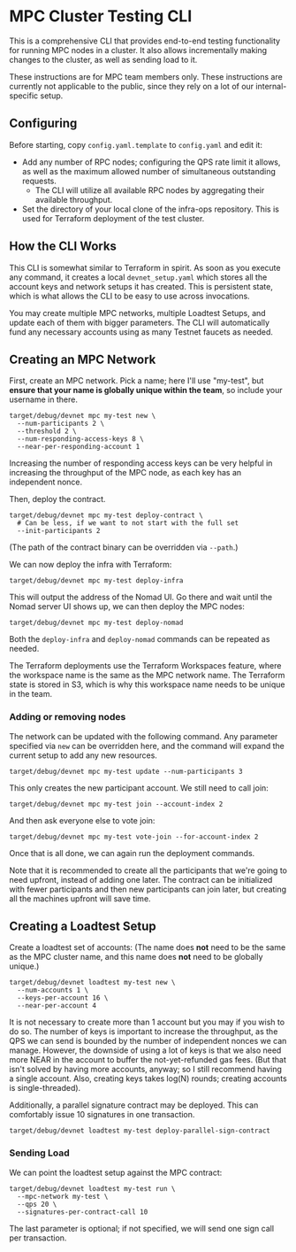 # MPC Cluster Testing CLI

This is a comprehensive CLI that provides end-to-end testing 
functionality for running MPC nodes in a cluster. It also allows
incrementally making changes to the cluster, as well as sending
load to it.

These instructions are for MPC team members only. These instructions 
are currently not applicable to the public, since they rely on a lot of
our internal-specific setup.

## Configuring
Before starting, copy `config.yaml.template` to `config.yaml` and
edit it:
* Add any number of RPC nodes; configuring the QPS rate limit it allows,
  as well as the maximum allowed number of simultaneous outstanding
  requests.
  * The CLI will utilize all available RPC nodes by aggregating their
    available throughput.
* Set the directory of your local clone of the infra-ops repository.
  This is used for Terraform deployment of the test cluster.

## How the CLI Works
This CLI is somewhat similar to Terraform in spirit. As soon as you
execute any command, it creates a local `devnet_setup.yaml` which stores
all the account keys and network setups it has created. This is
persistent state, which is what allows the CLI to be easy to use across
invocations.

You may create multiple MPC networks, multiple Loadtest Setups, and
update each of them with bigger parameters. The CLI will automatically
fund any necessary accounts using as many Testnet faucets as needed.

## Creating an MPC Network

First, create an MPC network. Pick a name; here I'll use "my-test", but
**ensure that your name is globally unique within the team**, so include
your username in there.
```
target/debug/devnet mpc my-test new \
  --num-participants 2 \
  --threshold 2 \
  --num-responding-access-keys 8 \
  --near-per-responding-account 1
```
Increasing the number of responding access keys can be very helpful in
increasing the throughput of the MPC node, as each key has an 
independent nonce.

Then, deploy the contract.
```
target/debug/devnet mpc my-test deploy-contract \
  # Can be less, if we want to not start with the full set
  --init-participants 2
```
(The path of the contract binary can be overridden via `--path`.)

We can now deploy the infra with Terraform:
```
target/debug/devnet mpc my-test deploy-infra
```

This will output the address of the Nomad UI. Go there and wait until 
the Nomad server UI shows up, we can then deploy the MPC nodes:
```
target/debug/devnet mpc my-test deploy-nomad
```

Both the `deploy-infra` and `deploy-nomad` commands can be repeated as 
needed.

The Terraform deployments use the Terraform Workspaces feature, where 
the workspace name is the same as the MPC network name. The Terraform
state is stored in S3, which is why this workspace name needs to be
unique in the team.

### Adding or removing nodes

The network can be updated with the following command. Any parameter
specified via `new` can be overridden here, and the command will expand 
the current setup to add any new resources.
```
target/debug/devnet mpc my-test update --num-participants 3
```

This only creates the new participant account. We still need to call join:
```
target/debug/devnet mpc my-test join --account-index 2
```

And then ask everyone else to vote join:
```
target/debug/devnet mpc my-test vote-join --for-account-index 2
```

Once that is all done, we can again run the deployment commands.

Note that it is recommended to create all the participants that we're
going to need upfront, instead of adding one later. The contract can be
initialized with fewer participants and then new participants can join
later, but creating all the machines upfront will save time.

## Creating a Loadtest Setup
Create a loadtest set of accounts: (The name does **not** need to be
the same as the MPC cluster name, and this name does **not** need to
be globally unique.)
```
target/debug/devnet loadtest my-test new \
  --num-accounts 1 \
  --keys-per-account 16 \
  --near-per-account 4
```

It is not necessary to create more than 1 account but you may if you
wish to do so. The number of keys is important to increase the 
throughput, as the QPS we can send is bounded by the number of 
independent nonces we can manage. However, the downside of using a lot
of keys is that we also need more NEAR in the account to buffer the
not-yet-refunded gas fees. (But that isn't solved by having more
accounts, anyway; so I still recommend having a single account.
Also, creating keys takes log(N) rounds; creating accounts is
single-threaded).

Additionally, a parallel signature contract may be deployed.
This can comfortably issue 10 signatures in one transaction.
```
target/debug/devnet loadtest my-test deploy-parallel-sign-contract
```

### Sending Load
We can point the loadtest setup against the MPC contract:
```
target/debug/devnet loadtest my-test run \
  --mpc-network my-test \
  --qps 20 \
  --signatures-per-contract-call 10
```
The last parameter is optional; if not specified, we will send one sign
call per transaction.
